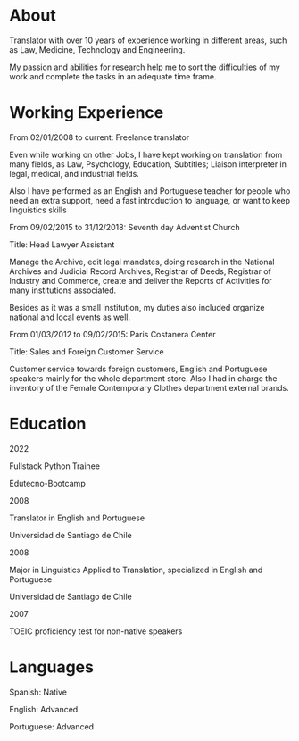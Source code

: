 # About

Translator with over 10 years of experience working in different areas, such as Law, Medicine, Technology and Engineering.

My passion and abilities for research help me to sort the difficulties of my work and complete the tasks in an adequate time frame.



# Working Experience

From 02/01/2008 to current:	Freelance translator

Even while working on other Jobs, I have kept working on translation from many fields, as Law, Psychology, Education, Subtitles; Liaison interpreter in legal, medical, and industrial fields.

Also I have performed as an English and Portuguese teacher for people who need an extra support, need a fast introduction to language, or want to keep linguistics skills 


From 09/02/2015 to 31/12/2018:	Seventh day Adventist Church

Title:	Head Lawyer Assistant

Manage the Archive, edit legal mandates, doing research in the National Archives and Judicial Record Archives, Registrar of Deeds, Registrar of Industry and Commerce, create and deliver the Reports of Activities for many institutions associated.

Besides as it was a small institution, my duties also included organize national and local events as well.


From 01/03/2012 to 09/02/2015:	Paris Costanera Center

Title:	Sales and Foreign Customer Service

Customer service towards foreign customers, English and Portuguese speakers mainly for the whole department store. Also I had in charge the inventory of the Female Contemporary Clothes department external brands.




# Education

2022 

Fullstack Python Trainee 

Edutecno-Bootcamp


2008

Translator in English and Portuguese

Universidad de Santiago de Chile


2008

Major in Linguistics Applied to Translation, specialized in English and Portuguese

Universidad de Santiago de Chile 


2007

TOEIC proficiency test for non-native speakers


# Languages

Spanish: Native

English: Advanced

Portuguese: Advanced





